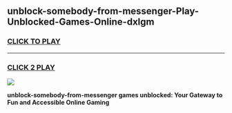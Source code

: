 
## unblock-somebody-from-messenger-Play-Unblocked-Games-Online-dxlgm
<h3>
<a href="https://premium76.site?title=unblock-somebody-from-messenger&ref=25A">CLICK TO PLAY</a></h3>
<hr>

<h3>
<a href="https://premium76.site?title=unblock-somebody-from-messenger&ref=25A">CLICK 2 PLAY</a>
  
</h3>

<a href="https://premium76.site?title=unblock-somebody-from-messenger&ref=25A"><img src="https://clearcache.store/games.png"></a>


**unblock-somebody-from-messenger games unblocked: Your Gateway to Fun and Accessible Online Gaming**
